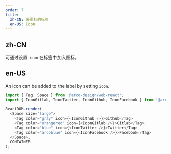 ```yaml
---
order: 7
title: 
  zh-CN: 带图标的标签
  en-US: Icon
---
```


## zh-CN

可通过设置 `icon` 在标签中加入图标。

## en-US

An icon can be added to the label by setting `icon`.

```js
import { Tag, Space } from '@arco-design/web-react';
import { IconGitlab, IconTwitter, IconGithub, IconFacebook } from '@arco-design/web-react/icon';

ReactDOM.render(
  <Space size="large">
    <Tag color="gray" icon={<IconGithub />}>Github</Tag>
    <Tag color="orangered" icon={<IconGitlab />}>Gitlab</Tag>
    <Tag color="blue" icon={<IconTwitter />}>Twitter</Tag>
    <Tag color="arcoblue" icon={<IconFacebook />}>Facebook</Tag>
  </Space>,
  CONTAINER
);
```
